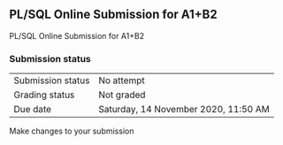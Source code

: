 <h2>PL/SQL Online Submission for A1+B2</h2>PL/SQL Online Submission for A1+B2<br />

<h3>Submission status</h3><table>
<tbody><tr>
<td>Submission status</td>
<td>No attempt</td>
</tr>
<tr>
<td>Grading status</td>
<td>Not graded</td>
</tr>
<tr>
<td>Due date</td>
<td>Saturday, 14 November 2020, 11:50 AM</td>
</tr>

</tbody>
</table>



Make changes to your submission



